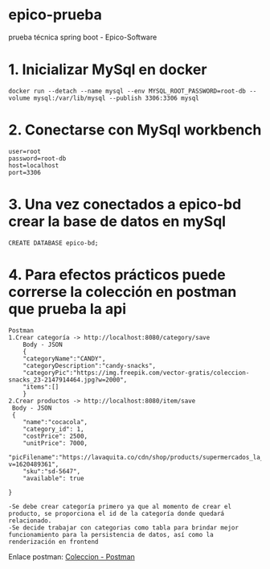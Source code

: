 # epico-prueba
prueba técnica spring boot - Epico-Software

# 1. Inicializar MySql en docker
``` shell
docker run --detach --name mysql --env MYSQL_ROOT_PASSWORD=root-db --volume mysql:/var/lib/mysql --publish 3306:3306 mysql
``` 
# 2. Conectarse con MySql workbench

``` 
user=root
password=root-db
host=localhost
port=3306
``` 
# 3. Una vez conectados a epico-bd crear la base de datos en mySql

``` 
CREATE DATABASE epico-bd;
``` 
# 4. Para efectos prácticos puede correrse la colección en postman que prueba la api

``` 
Postman
1.Crear categoría -> http://localhost:8080/category/save
    Body - JSON
    {
    "categoryName":"CANDY",
    "categoryDescription":"candy-snacks",
    "categoryPic":"https://img.freepik.com/vector-gratis/coleccion-snacks_23-2147914464.jpg?w=2000",
    "items":[]
    }
2.Crear productos -> http://localhost:8080/item/save
 Body - JSON
 {
    "name":"cocacola",
    "category_id": 1,
    "costPrice": 2500,
    "unitPrice": 7000,
    "picFilename":"https://lavaquita.co/cdn/shop/products/supermercados_la_vaquita_supervaquita_gaseosa_coca_cola_10_oz_bebidas_liquidas_700x700.jpg?v=1620489361",
    "sku":"sd-5647",
    "available": true
   
}

-Se debe crear categoría primero ya que al momento de crear el producto, se proporciona el id de la categoría donde quedará relacionado.
-Se decide trabajar con categorias como tabla para brindar mejor funcionamiento para la persistencia de datos, así como la renderización en frontend
``` 
Enlace postman: [Coleccion - Postman](EPICO-SOFTWARE.postman_collection.json)




